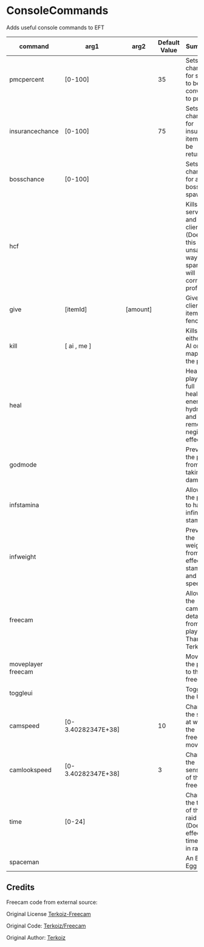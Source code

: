 # ConsoleCommands
Adds useful console commands to EFT

| command            | arg1                 | arg2       | Default Value | Summary                                                                                         |
| ------------------ | -------------------- | ---------- | ------------- | ----------------------------------------------------------------------------------------------- |
| pmcpercent         | \[0-100\]            |            | 35            | Sets the chance for scav to be converted to pmc                                                 |
| insurancechance    | \[0-100\]            |            | 75            | Sets the chance for insured items to be returned                                                |
| bosschance         | \[0-100\]            |            |               | Sets the chance for a scav boss to spawn                                                        |
| hcf                |                      |            |               | Kills the server and the client (Does this in an unsafe way use sparingly will corrupt profile) |
| give               | \[itemId\]           | \[amount\] |               | Gives the client an item from fence                                                             |
| kill               | \[ ai , me \]        |            |               | Kills either all AI on the map or the player                                                    |
| heal               |                      |            |               | Heals the player to full health, energy, hydration and removes negitive effects                 |
| godmode            |                      |            |               | Prevents the player from taking damage                                                          |
| infstamina         |                      |            |               | Allows the player to have infinite stamina                                                      |
| infweight          |                      |            |               | Prevents the weight from effecting stamina and speed                                            |
| freecam            |                      |            |               | Allows the camera to detach from the player. Thanks to Terkoiz                                  |
| moveplayer freecam |                      |            |               | Moves the player to the freecam                                                                 |
| toggleui           |                      |            |               | Toggles the UI                                                                                  |
| camspeed           | \[0-3.40282347E+38\] |            | 10            | Changes the speed at which the freecam moves                                                    |
| camlookspeed       | \[0-3.40282347E+38\] |            | 3             | Changes the sensitivity of the freecam                                                          |
| time               | \[0-24\]             |            |               | Changes the time of the raid (Does not effect time left in raid)                                |
| spaceman           |                      |            |               | An Easter Egg                                                                                   |


## Credits

Freecam code from external source:

Original License [Terkoiz-Freecam](Terkoiz-Freecam)

Original Code: [Terkoiz/Freecam](https://dev.sp-tarkov.com/Terkoiz/Freecam)

Original Author: [Terkoiz](https://dev.sp-tarkov.com/Terkoiz)